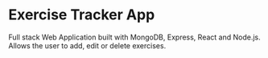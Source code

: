 # Exercise Tracker App

Full stack Web Application built with MongoDB, Express, React and Node.js. Allows the user to add, edit or delete exercises. 

